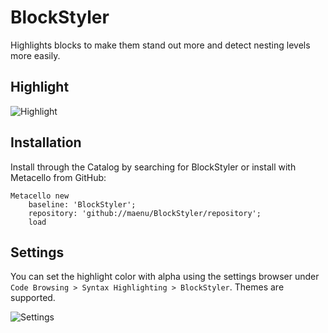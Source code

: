 # BlockStyler

Highlights blocks to make them stand out more and detect nesting levels more easily.

## Highlight

![Highlight](highlight.png)

## Installation

Install through the Catalog by searching for BlockStyler or install with Metacello from GitHub:

```smalltalk
Metacello new
	baseline: 'BlockStyler';
	repository: 'github://maenu/BlockStyler/repository';
	load
```

## Settings

You can set the highlight color with alpha using the settings browser under `Code Browsing > Syntax Highlighting > BlockStyler`.
Themes are supported.

![Settings](settings.png)
